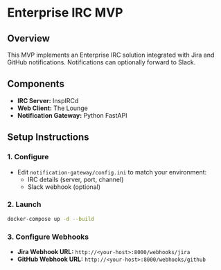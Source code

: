 # Enterprise IRC MVP

## Overview
This MVP implements an Enterprise IRC solution integrated with Jira and GitHub notifications. Notifications can optionally forward to Slack.

## Components
- **IRC Server:** InspIRCd
- **Web Client:** The Lounge
- **Notification Gateway:** Python FastAPI

## Setup Instructions

### 1. Configure
- Edit `notification-gateway/config.ini` to match your environment:
  - IRC details (server, port, channel)
  - Slack webhook (optional)

### 2. Launch
```bash
docker-compose up -d --build
```

### 3. Configure Webhooks
- **Jira Webhook URL:** `http://<your-host>:8000/webhooks/jira`
- **GitHub Webhook URL:** `http://<your-host>:8000/webhooks/github`